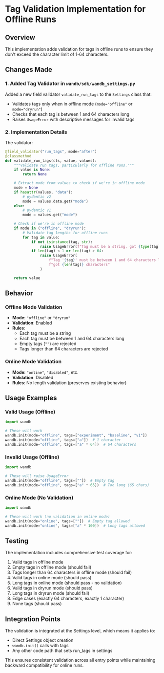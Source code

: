 # Tag Validation Implementation for Offline Runs

## Overview
This implementation adds validation for tags in offline runs to ensure they don't exceed the character limit of 1-64 characters.

## Changes Made

### 1. Added Tag Validator in `wandb/sdk/wandb_settings.py`
Added a new field validator `validate_run_tags` to the `Settings` class that:
- Validates tags only when in offline mode (`mode="offline"` or `mode="dryrun"`)
- Checks that each tag is between 1 and 64 characters long
- Raises `UsageError` with descriptive messages for invalid tags

### 2. Implementation Details

The validator:
```python
@field_validator("run_tags", mode="after")
@classmethod
def validate_run_tags(cls, value, values):
    """Validate run tags, particularly for offline runs."""
    if value is None:
        return None

    # Extract mode from values to check if we're in offline mode
    mode = None
    if hasattr(values, "data"):
        # pydantic v2
        mode = values.data.get("mode")
    else:
        # pydantic v1
        mode = values.get("mode")

    # Check if we're in offline mode
    if mode in ("offline", "dryrun"):
        # Validate tag lengths for offline runs
        for tag in value:
            if not isinstance(tag, str):
                raise UsageError(f"Tag must be a string, got {type(tag).__name__}")
            if len(tag) < 1 or len(tag) > 64:
                raise UsageError(
                    f"Tag '{tag}' must be between 1 and 64 characters long, "
                    f"got {len(tag)} characters"
                )

    return value
```

## Behavior

### Offline Mode Validation
- **Mode**: `"offline"` or `"dryrun"`
- **Validation**: Enabled
- **Rules**:
  - Each tag must be a string
  - Each tag must be between 1 and 64 characters long
  - Empty tags (`""`) are rejected
  - Tags longer than 64 characters are rejected

### Online Mode Validation
- **Mode**: `"online"`, `"disabled"`, etc.
- **Validation**: Disabled
- **Rules**: No length validation (preserves existing behavior)

## Usage Examples

### Valid Usage (Offline)
```python
import wandb

# These will work
wandb.init(mode="offline", tags=["experiment", "baseline", "v1"])
wandb.init(mode="offline", tags=["a"])  # 1 character
wandb.init(mode="offline", tags=["a" * 64])  # 64 characters
```

### Invalid Usage (Offline)
```python
import wandb

# These will raise UsageError
wandb.init(mode="offline", tags=[""])  # Empty tag
wandb.init(mode="offline", tags=["a" * 65])  # Too long (65 chars)
```

### Online Mode (No Validation)
```python
import wandb

# These will work (no validation in online mode)
wandb.init(mode="online", tags=[""])  # Empty tag allowed
wandb.init(mode="online", tags=["a" * 100])  # Long tags allowed
```

## Testing

The implementation includes comprehensive test coverage for:
1. Valid tags in offline mode
2. Empty tags in offline mode (should fail)
3. Tags longer than 64 characters in offline mode (should fail)
4. Valid tags in online mode (should pass)
5. Long tags in online mode (should pass - no validation)
6. Valid tags in dryrun mode (should pass)
7. Long tags in dryrun mode (should fail)
8. Edge cases (exactly 64 characters, exactly 1 character)
9. None tags (should pass)

## Integration Points

The validation is integrated at the Settings level, which means it applies to:
- Direct Settings object creation
- `wandb.init()` calls with tags
- Any other code path that sets run_tags in settings

This ensures consistent validation across all entry points while maintaining backward compatibility for online runs.